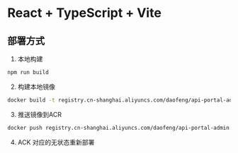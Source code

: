 # React + TypeScript + Vite



## 部署方式

1. 本地构建
```bash
npm run build
```

2. 构建本地镜像
```bash
docker build -t registry.cn-shanghai.aliyuncs.com/daofeng/api-portal-admin:latest .
```

3. 推送镜像到ACR
```bash
docker push registry.cn-shanghai.aliyuncs.com/daofeng/api-portal-admin:latest
```

4. ACK 对应的无状态重新部署

